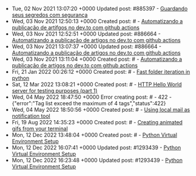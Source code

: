 * Tue, 02 Nov 2021 13:07:20 +0000 Updated post: #885397 - [Guardando seus segredos com segurança](https://dev.to/guionardo/guardando-seus-segredos-com-seguranca-3km)
* Wed, 03 Nov 2021 12:50:13 +0000 Created post: # - [Automatizando a publicação de artifgos no dev.to com github actions](https://dev.to/guionardo/automatizando-a-publicacao-de-artifgos-no-dev-to-com-github-actions)
* Wed, 03 Nov 2021 12:52:51 +0000 Updated post: #886664 - [Automatizando a publicação de artigos no dev.to com github actions](https://dev.to/guionardo/automatizando-a-publicacao-de-artifgos-no-devto-com-github-actions-47ee)
* Wed, 03 Nov 2021 13:07:37 +0000 Updated post: #886664 - [Automatizando a publicação de artigos no dev.to com github actions](https://dev.to/guionardo/automatizando-a-publicacao-de-artifgos-no-devto-com-github-actions-47ee)
* Wed, 03 Nov 2021 13:11:04 +0000 Created post: # - [Automatizando a publicação de artigos no dev.to com github actions](https://dev.to/guionardo/automatizando-a-publicacao-de-artigos-no-dev-to-com-github-actions)
* Fri, 21 Jan 2022 00:26:12 +0000 Created post: # - [Fast folder iteration in python](https://dev.to/guionardo/fast-folder-iteration-in-python)
* Sat, 12 Mar 2022 13:08:21 +0000 Created post: # - [HTTP Hello World server for testing purposes (part 1)](https://dev.to/guionardo/http-hello-world-server-for-testing-purposes-part-1)
* Wed, 04 May 2022 18:47:50 +0000 Error creating post: # - 422 - {"error":"Tag list exceed the maximum of 4 tags","status":422}
* Wed, 04 May 2022 18:50:56 +0000 Created post: # - [Using local mail as notification tool](https://dev.to/guionardo/using-local-mail-as-notification-tool)
* Fri, 19 Aug 2022 14:35:23 +0000 Created post: # - [Creating animated gifs from your terminal](https://dev.to/guionardo/creating-animated-gifs-from-your-terminal)
* Mon, 12 Dec 2022 13:48:04 +0000 Created post: # - [Python Virtual Environment Setup](https://dev.to/guionardo/python-virtual-environment-setup)
* Mon, 12 Dec 2022 16:07:41 +0000 Updated post: #1293439 - [Python Virtual Environment Setup](https://dev.to/guionardo/python-virtual-environment-setup-4o44)
* Mon, 12 Dec 2022 16:23:48 +0000 Updated post: #1293439 - [Python Virtual Environment Setup](https://dev.to/guionardo/python-virtual-environment-setup-4o44)
